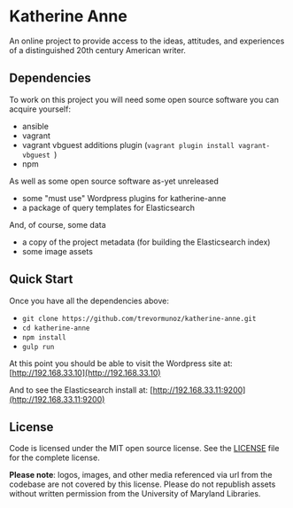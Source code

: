 # Katherine Anne

An online project to provide access to the ideas, attitudes, and experiences of a distinguished 20th century American writer.

## Dependencies

To work on this project you will need some open source software you can acquire yourself:

* ansible
* vagrant
* vagrant vbguest additions plugin (`vagrant plugin install vagrant-vbguest
`)
* npm

As well as some open source software as-yet unreleased

* some "must use" Wordpress plugins for katherine-anne
* a package of query templates for Elasticsearch

And, of course, some data

* a copy of the project metadata (for building the Elasticsearch index)
* some image assets

## Quick Start

Once you have all the dependencies above:

* `git clone https://github.com/trevormunoz/katherine-anne.git`
* `cd katherine-anne`
* `npm install`
* `gulp run`

At this point you should be able to visit the Wordpress site at: [http://192.168.33.10](http://192.168.33.10)

And to see the Elasticsearch install at: [http://192.168.33.11:9200](http://192.168.33.11:9200)

## License

Code is licensed under the MIT open source license. See the [LICENSE](LICENSE) file for the complete license.

__Please note__: logos, images, and other media referenced via url from the codebase are not covered by this license. Please do not republish assets without written permission from the University of Maryland Libraries.
